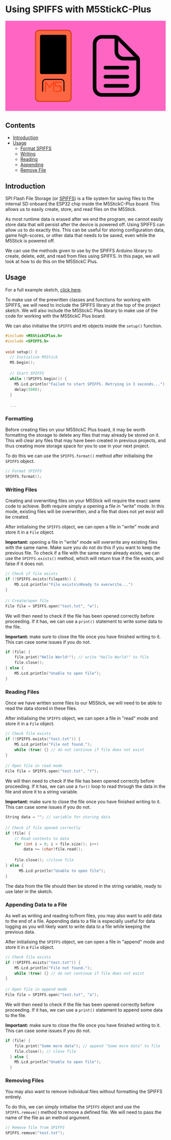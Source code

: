 # Using SPIFFS with M5StickC-Plus

![](images/Thumbnail_M5Stick_SPIFFS.png)

## Contents

- [Introduction](#introduction)
- [Usage](#usage)
    - [Format SPIFFS](#formatting)
    - [Writing](#writing-files)
    - [Reading](#reading-files)
    - [Appending](#appending-data-to-a-file)
    - [Remove File](#removing-files)

## Introduction
SPI Flash File Storage (or [SPIFFS](https://docs.espressif.com/projects/esp-idf/en/latest/esp32/api-reference/storage/spiffs.html)) is a file system for saving files to the internal SD onboard the ESP32 chip inside the M5StickC-Plus board. This allows us to easily create, store, and read files on the M5Stick. 

As most runtime data is erased after we end the program, we cannot easily store data that will persist after the device is powered off. Using SPIFFS can allow us to do exactly this. This can be useful for storing configuration data, game high-scores, or other data that needs to be saved, even while the M5Stick is powered off.

We can use the methods given to use by the SPIFFS Arduino library to create, delete, edit, and read from files using SPIFFS. In this page, we will look at how to do this on the M5StickC Plus.

## Usage
For a full example sketch, [click here](M5_SPIFFS_Reference/M5_SPIFFS_Reference.ino).

To make use of the prewritten classes and functions for working with SPIFFS, we will need to include the SPIFFS library at the top of the project sketch. We will also include the M5StickC Plus library to make use of the code for working with the M5StickC Plus board.

We can also initialise the <code>SPIFFS</code> and <code>M5</code> objects inside the <code>setup()</code> function.

``` cpp
#include <M5StickCPlus.h>
#include <SPIFFS.h>
  
void setup() {
  // Initialise M5Stick
  M5.begin();
  
  // Start SPIFFS
  while (!SPIFFS.begin()) {
    M5.Lcd.println("Failed to start SPIFFS. Retrying in 3 seconds...");
    delay(3000);
  }

  ...
```

### Formatting
Before creating files on your M5StickC Plus board, it may be worth formatting the storage to delete any files that may already be stored on it. This will clear any files that may have been created in previous projects, and thus creating more storage space for you to use in your next project.

To do this we can use the <code>SPIFFS.format()</code> method after initialising the <code>SPIFFS</code> object.

``` cpp
// Format SPIFFS
SPIFFS.format();
```

### Writing Files
Creating and overwriting files on your M5Stick will require the exact same code to achieve. Both require simply a opening a file in “write” mode. In this mode, existing files will be overwritten, and a file that does not yet exist will be created.

After initialising the <code>SPIFFS</code> object, we can open a file in "write" mode and store it in a <code>File</code> object.

**Important:** opening a file in "write" mode will overwrite any existing files with the same name. Make sure you do not do this if you want to keep the previous file. To check if a file with the same name already exists, we can use the <code>SPIFFS.exists()</code> method, which will return true if the file exists, and false if it does not.

``` cpp
// Check if file exists
if (!SPIFFS.exists(filepath)) {
    M5.Lcd.println("File exists\nReady to overwrite...")
}

// Create/open file
File file = SPIFFS.open("test.txt", "w");
```

We will then need to check if the file has been opened correctly before proceeding. If it has, we can use a <code>print()</code> statement to write some data to the file. 

**Important:** make sure to close the file once you have finished writing to it. This can case some issues if you do not.

``` cpp
if (file) {
    file.print("Hello World!"); // write "Hello World!" to file
    file.close();
} else {
    M5.Lcd.println("Unable to open file");
}
```

### Reading Files
Once we have written some files to our M5Stick, we will need to be able to read the data stored in these files. 

After initialising the <code>SPIFFS</code> object, we can open a file in "read" mode and store it in a <code>File</code> object.

``` cpp
// Check file exists
if (!SPIFFS.exists("test.txt")) {
    M5.Lcd.println("File not found.");
    while (true) {} // do not continue if file does not exist
}

// Open file in read mode
File file = SPIFFS.open("test.txt", "r");
```

We will then need to check if the file has been opened correctly before proceeding. If it has, we can use a <code>for()</code> loop to read through the data in the file and store it to a string variable.

**Important:** make sure to close the file once you have finished writing to it. This can case some issues if you do not.

``` cpp
String data = ""; // variable for storing data

// Check if file opened correctly
if (file) {
    // Read contents to data
    for (int i = 0; i < file.size(); i++)
        data += (char)file.read();
    
    file.close(); //close file
} else {
      M5.Lcd.println("Unable to open file");
}
```

The data from the file should then be stored in the string variable, ready to use later in the sketch.

### Appending Data to a File
As well as writing and reading to/from files, you may also want to add data to the end of a file. Appending data to a file is especially useful for data logging as you will likely want to write data to a file while keeping the previous data.

After initialising the <code>SPIFFS</code> object, we can open a file in "append" mode and store it in a <code>File</code> object.

``` cpp
// Check file exists
if (!SPIFFS.exists("test.txt")) {
    M5.Lcd.println("File not found.");
    while (true) {} // do not continue if file does not exist
}

// Open file in append mode
File file = SPIFFS.open("test.txt", "a");
```

We will then need to check if the file has been opened correctly before proceeding. If it has, we can use a <code>print()</code> statement to append some data to the file. 

**Important:** make sure to close the file once you have finished writing to it. This can case some issues if you do not.

``` cpp
if (file) {
    file.print("Some more data"); // append "Some more data" to file
    file.close(); // close file
  } else {
    M5.Lcd.println("Unable to open file");
  }
```

### Removing Files
You may also want to remove individual files without formatting the SPIFFS entirely.

To do this, we can simply initialise the <code>SPIFFS</code> object and use the <code>SPIFFS.remove()</code> method to remove a defined file. We will need to pass the name of the file as an method argument.

``` cpp
// Remove file from SPIFFS
SPIFFS.remove("test.txt");
```